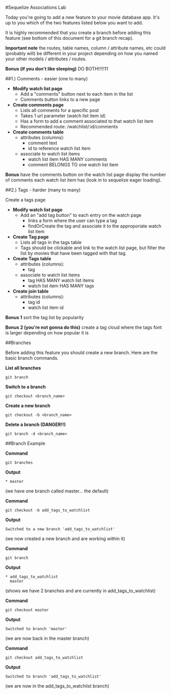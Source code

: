 #Sequelize Associations Lab

Today you're going to add a new feature to your movie database app. It's up to you which of the two features listed below you want to add.

It is highly recommended that you create a branch before adding this feature (see bottom of this document for a git branch recap).

**Important note** the routes, table names, column / attribute names, etc could (probably will) be different in your project depending on how you named your other models / attributes / routes.

**Bonus (if you don't like sleeping)** DO BOTH!!!!!11


##1.) Comments - easier (one to many)

* **Modify watch list page**
	* Add a "comments" button next to each item in the list
	* Comments button links to a new page
* **Create comments page**
	* Lists all comments for a specific post
	* Takes 1 url parameter (watch list item id)
	* Has a form to add a comment associated to that watch list item
	* Recommended route: /watchlist/:id/comments
* **Create comments table**
	* attributes (columns):
		* comment text
		* id to reference watch list item
	* associate to watch list items
		* watch list item HAS MANY comments
		* comment BELONGS TO one watch list item



**Bonus** have the comments button on the watch list page display the number of comments each watch list item has (look in to sequelize eager loading).


##2.) Tags - harder (many to many)

Create a tags page

* **Modify watch list page**
	* Add an "add tag button" to each entry on the watch page
		* links a form where the user can type a tag
		* findOrCreate the tag and associate it to the approporiate watch list item
* **Create Tag page**
	* Lists all tags in the tags table 
	* Tags should be clickable and link to the watch list page, but filter the list by movies that have been tagged with that tag.
* **Create Tags table**
	* attributes (columns):
		* tag
	* associate to watch list items
		* tag HAS MANY watch list items
		* watch list item HAS MANY tags
* **Create join table**
	* attributes (columns):
		* tag id
		* watch list item id

**Bonus 1** sort the tag list by popularity

**Bonus 2 (you're not gonna do this)** create a tag cloud where the tags font is larger depending on how popular it is


##Branches

Before adding this feature you should create a new branch. Here are the basic branch commands.

**List all branches**

```
git branch
```

**Switch to a branch**

```
git checkout <branch_name>
```

**Create a new branch**

```
git checkout -b <branch_name>
```

**Delete a branch (DANGER!!)**

```
git branch -d <branch_name>
```


##Branch Example

**Command**

```
git branches
```

**Output**

```
* master
```

(we have one branch called master... the default)

**Command**

```
git checkout -b add_tags_to_watchlist
```

**Output**

```
Switched to a new branch 'add_tags_to_watchlist'
```

(we now created a new branch and are working within it)

**Command**

```
git branch
```

**Output**

```
* add_tags_to_watchlist
  master
```

(shows we have 2 branches and are currently in add_tags_to_watchlist)


**Command**

```
git checkout master
```

**Output**

```
Switched to branch 'master'
```

(we are now back in the master branch)

**Command**

```
git checkout add_tags_to_watchlist
```

**Output**

```
Switched to branch 'add_tags_to_watchlist'
```

(we are now in the add_tags_to_watchlist branch)

